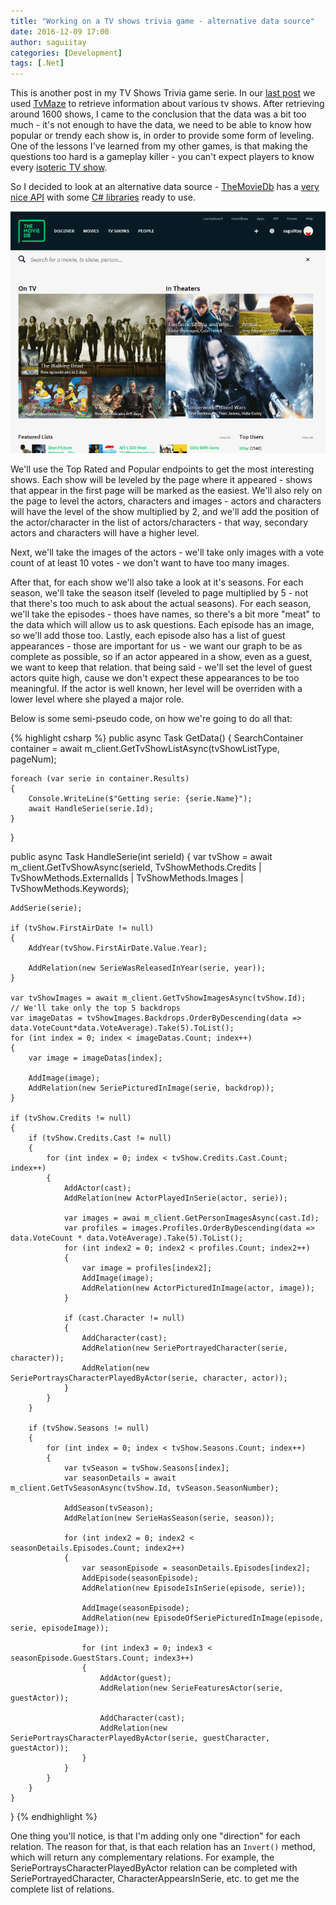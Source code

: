 ```yaml
---
title: "Working on a TV shows trivia game - alternative data source"
date: 2016-12-09 17:00
author: saguiitay
categories: [Development]
tags: [.Net]
---
```


This is another post in my TV Shows Trivia game serie. In our [last post](http://www.saguiitay.com/2016/11/27/working-on-a-tv-shows-trivia-game/) 
we used [TvMaze](http://www.tvmaze.com/) to retrieve information about various tv shows. After retrieving around 1600 shows, I came
to the conclusion that the data was a bit too much - it's not enough to have the data, we need to be able to know
how popular or trendy each show is, in order to provide some form of leveling. One of the lessons I've learned from
my other games, is that making the questions too hard is a gameplay killer - you can't expect players to know every
[isoteric TV show](http://www.tvmaze.com/shows/250/kirby-buckets).

So I decided to look at an alternative data source - [TheMovieDb](http://www.themoviedb.org) has a [very nice API](https://www.themoviedb.org)
with some [C# libraries](https://www.themoviedb.org/documentation/api/wrappers-libraries) ready to use.

![The Movie DB](/images/the-movie-database.PNG)

We'll use the Top Rated and Popular endpoints to get the most interesting shows. Each show will be leveled by the page where it appeared - shows that appear in the first page
will be marked as the easiest. We'll also rely on the page to level the actors, characters and images - actors and characters will have the level of the show 
multiplied by 2, and we'll add the position of the actor/character in the list of actors/characters - that way, secondary actors and characters will have a higher level.

Next, we'll take the images of the actors  - we'll take only images with a vote count of at least 10 votes - we don't want to have too many images.

After that, for each show we'll also take a look at it's seasons. For each season, we'll take the season itself (leveled to page multiplied by 5 - not that 
there's too much to ask about the actual seasons). For each season, we'll take the episodes - thoes have names, so there's a bit more "meat" to the data
which will allow us to ask questions. Each episode has an image, so we'll add those too. Lastly, each episode also has a list of guest appearances - those are
important for us - we want our graph to be as complete as possible, so if an actor appeared in a show, even as a guest, we want to keep that relation. that
being said - we'll set the level of guest actors quite high, cause we don't expect these appearances to be too meaningful. If the actor is well known, her level
will be overriden with a lower level where she played a major role. 

Below is some semi-pseudo code, on how we're going to do all that:

{% highlight csharp %}
public async Task GetData()
{
    SearchContainer<SearchTv> container = await m_client.GetTvShowListAsync(tvShowListType, pageNum);

    foreach (var serie in container.Results)
    {
        Console.WriteLine($"Getting serie: {serie.Name}");
        await HandleSerie(serie.Id);
    }
}

public async Task HandleSerie(int serieId)
{
    var tvShow = await m_client.GetTvShowAsync(serieId, TvShowMethods.Credits | TvShowMethods.ExternalIds | TvShowMethods.Images | TvShowMethods.Keywords);

    AddSerie(serie);

    if (tvShow.FirstAirDate != null)
    {
        AddYear(tvShow.FirstAirDate.Value.Year);

        AddRelation(new SerieWasReleasedInYear(serie, year));
    }

    var tvShowImages = await m_client.GetTvShowImagesAsync(tvShow.Id);
    // We'll take only the top 5 backdrops
    var imageDatas = tvShowImages.Backdrops.OrderByDescending(data => data.VoteCount*data.VoteAverage).Take(5).ToList();
    for (int index = 0; index < imageDatas.Count; index++)
    {
        var image = imageDatas[index];

        AddImage(image);
        AddRelation(new SeriePicturedInImage(serie, backdrop));
    }

    if (tvShow.Credits != null)
    {
        if (tvShow.Credits.Cast != null)
        {
            for (int index = 0; index < tvShow.Credits.Cast.Count; index++)
            {
                AddActor(cast);
                AddRelation(new ActorPlayedInSerie(actor, serie));

                var images = awai m_client.GetPersonImagesAsync(cast.Id);
                var profiles = images.Profiles.OrderByDescending(data => data.VoteCount * data.VoteAverage).Take(5).ToList();
                for (int index2 = 0; index2 < profiles.Count; index2++)
                {
                    var image = profiles[index2];
                    AddImage(image);
                    AddRelation(new ActorPicturedInImage(actor, image));
                }

                if (cast.Character != null)
                {
                    AddCharacter(cast);
                    AddRelation(new SeriePortrayedCharacter(serie, character));
                    AddRelation(new SeriePortraysCharacterPlayedByActor(serie, character, actor));
                }
            }
        }

        if (tvShow.Seasons != null)
        {
            for (int index = 0; index < tvShow.Seasons.Count; index++)
            {
                var tvSeason = tvShow.Seasons[index];
                var seasonDetails = await m_client.GetTvSeasonAsync(tvShow.Id, tvSeason.SeasonNumber);

                AddSeason(tvSeason);
                AddRelation(new SerieHasSeason(serie, season));

                for (int index2 = 0; index2 < seasonDetails.Episodes.Count; index2++)
                {
                    var seasonEpisode = seasonDetails.Episodes[index2];
                    AddEpisode(seasonEpisode);
                    AddRelation(new EpisodeIsInSerie(episode, serie));

                    AddImage(seasonEpisode);
                    AddRelation(new EpisodeOfSeriePicturedInImage(episode, serie, episodeImage));

                    for (int index3 = 0; index3 < seasonEpisode.GuestStars.Count; index3++)
                    {
                        AddActor(guest);
                        AddRelation(new SerieFeaturesActor(serie, guestActor));

                        AddCharacter(cast);
                        AddRelation(new SeriePortraysCharacterPlayedByActor(serie, guestCharacter, guestActor));
                    }
                }
            }
        }
    }
}
{% endhighlight %}

One thing you'll notice, is that I'm adding only one "direction" for each relation. The reason for that,
is that each relation has an `Invert()` method, which will return any complementary relations. For example,
the SeriePortraysCharacterPlayedByActor relation can be completed with SeriePortrayedCharacter, CharacterAppearsInSerie,
etc. to get me the complete list of relations.
